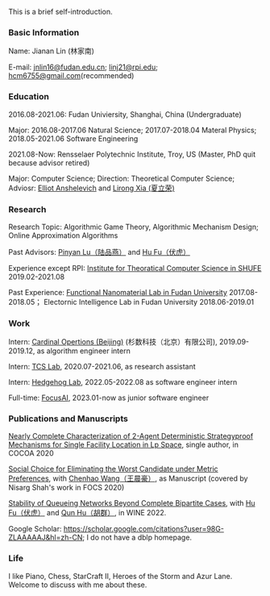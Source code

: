 This is a brief self-introduction.

### Basic Information

Name: Jianan Lin (林家南)

E-mail: jnlin16@fudan.edu.cn; linj21@rpi.edu; hcm6755@gmail.com(recommended)

### Education

2016.08-2021.06: Fudan Univiersity, Shanghai, China (Undergraduate)

Major: 2016.08-2017.06 Natural Science; 2017.07-2018.04 Materal Physics; 2018.05-2021.06 Software Engineering

2021.08-Now: Rensselaer Polytechnic Institute, Troy, US (Master, PhD quit because advisor retired)

Major: Computer Science; Direction: Theoretical Computer Science; Adviosr: [Elliot Anshelevich](https://www.cs.rpi.edu/~eanshel/) and [Lirong Xia (夏立荣)](https://www.cs.rpi.edu/~xial/)

### Research

Research Topic: Algorithmic Game Theory, Algorithmic Mechanism Design; Online Approximation Algorithms

Past Advisors: [Pinyan Lu（陆品燕）](http://itcs.shufe.edu.cn/pinyan/) and [Hu Fu（伏虎）](https://www.fuhuthu.com/)

Experience except RPI: [Institute for Theoratical Computer Science in SHUFE](http://itcs.shufe.edu.cn/) 2019.02-2021.08

Past Experience: [Functional Nanomaterial Lab in Fudan University](http://ms.fudan.edu.cn/fxs/index.html) 2017.08-2018.05；
Electornic Intelligence Lab in Fudan University 2018.06-2019.01

### Work

Intern: [Cardinal Opertions (Beijing)](https://www.shanshu.ai/) (杉数科技（北京）有限公司), 2019.09-2019.12, as algorithm engineer intern

Intern: [TCS Lab](https://www.tcs-lab.com), 2020.07-2021.06, as research assistant

Intern: [Hedgehog Lab](https://hlab.app), 2022.05-2022.08 as software engineer intern

Full-time: [FocusAI](https://focusai.com), 2023.01-now as junior software engineer

### Publications and Manuscripts

[Nearly Complete Characterization of 2-Agent Deterministic Strategyproof Mechanisms for Single Facility Location in Lp Space](https://arxiv.org/abs/2011.13133), single author, in COCOA 2020

[Social Choice for Eliminating the Worst Candidate under Metric Preferences](https://github.com/LinJianan/A-Manuscript-of-Social-Choice), with [Chenhao Wang（王晨豪）](https://chenhwang4.github.io/homepage), as Manuscript (covered by Nisarg Shah's work in FOCS 2020)

[Stability of Queueing Networks Beyond Complete Bipartite Cases](https://arxiv.org/abs/2210.07632), with [Hu Fu（伏虎）](https://www.fuhuthu.com/) and [Qun Hu（胡群）](https://itcs.sufe.edu.cn/54/3b/c10501a152635/page.htm), in WINE 2022.

Google Scholar: https://scholar.google.com/citations?user=98G-ZLAAAAAJ&hl=zh-CN; I do not have a dblp homepage.

### Life

I like Piano, Chess, StarCraft II, Heroes of the Storm and Azur Lane. Welcome to discuss with me about these.
